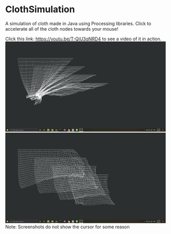 # ClothSimulation
A simulation of cloth made in Java using Processing libraries. Click to accelerate all of the cloth nodes towards your mouse!

Click this link: https://youtu.be/T-QjU3qNRD4 to see a video of it in action.
![Screenshot 2](res/screenshots/2.png?raw=true "Screenshot 2")
![Screenshot 3](res/screenshots/3.png?raw=true "Screenshot 3")
Note: Screenshots do not show the cursor for some reason
